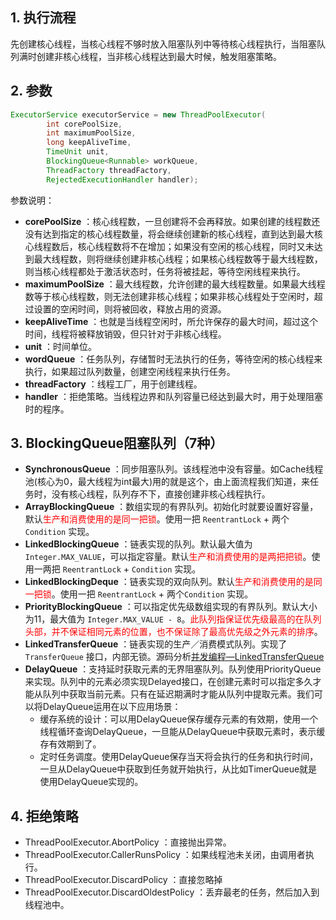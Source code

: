 

## 1. 执行流程

先创建核心线程，当核心线程不够时放入阻塞队列中等待核心线程执行，当阻塞队列满时创建非核心线程，当非核心线程达到最大时候，触发阻塞策略。

## 2. 参数

```java
ExecutorService executorService = new ThreadPoolExecutor(
        int corePoolSize,
        int maximumPoolSize,
        long keepAliveTime,
        TimeUnit unit,
        BlockingQueue<Runnable> workQueue,
        ThreadFactory threadFactory,
        RejectedExecutionHandler handler);
```

参数说明：
- **corePoolSize** ：核心线程数，一旦创建将不会再释放。如果创建的线程数还没有达到指定的核心线程数量，将会继续创建新的核心线程，直到达到最大核心线程数后，核心线程数将不在增加；如果没有空闲的核心线程，同时又未达到最大线程数，则将继续创建非核心线程；如果核心线程数等于最大线程数，则当核心线程都处于激活状态时，任务将被挂起，等待空闲线程来执行。
- **maximumPoolSize** ：最大线程数，允许创建的最大线程数量。如果最大线程数等于核心线程数，则无法创建非核心线程；如果非核心线程处于空闲时，超过设置的空闲时间，则将被回收，释放占用的资源。
- **keepAliveTime** ：也就是当线程空闲时，所允许保存的最大时间，超过这个时间，线程将被释放销毁，但只针对于非核心线程。
- **unit** ：时间单位。
- **wordQueue** ：任务队列，存储暂时无法执行的任务，等待空闲的核心线程来执行，如果超过队列数量，创建空闲线程来执行任务。
- **threadFactory** ：线程工厂，用于创建线程。
- **handler** ：拒绝策略。当线程边界和队列容量已经达到最大时，用于处理阻塞时的程序。

## 3. BlockingQueue阻塞队列（7种）

- **SynchronousQueue** ：同步阻塞队列。该线程池中没有容量。如Cache线程池(核心为0，最大线程为int最大)用的就是这个，由上面流程我们知道，来任务时，没有核心线程，队列存不下，直接创建非核心线程执行。
- **ArrayBlockingQueue** ：数组实现的有界队列。初始化时就要设置好容量，默认<font color="red">生产和消费使用的是同一把锁</font>。使用一把 `ReentrantLock` + 两个`Condition` 实现。
- **LinkedBlockingQueue** ：链表实现的队列。默认最大值为 `Integer.MAX_VALUE`，可以指定容量。默认<font color="red">生产和消费使用的是两把把锁</font>。使用一两把 `ReentrantLock` + `Condition` 实现。
- **LinkedBlockingDeque** ：链表实现的双向队列。默认<font color="red">生产和消费使用的是同一把锁</font>。使用一把 `ReentrantLock` + 两个`Condition` 实现。
- **PriorityBlockingQueue** ：可以指定优先级数组实现的有界队列。默认大小为11，最大值为 `Integer.MAX_VALUE - 8`。<font color="red">此队列指保证优先级最高的在队列头部，并不保证相同元素的位置，也不保证除了最高优先级之外元素的排序</font>。
- **LinkedTransferQueue** ：链表实现的生产／消费模式队列。实现了 `TransferQueue` 接口，内部无锁。源码分析[并发编程—LinkedTransferQueue](https://www.jianshu.com/p/ae6977886cec)
- **DelayQueue** ：支持延时获取元素的无界阻塞队列。队列使用PriorityQueue来实现。队列中的元素必须实现Delayed接口，在创建元素时可以指定多久才能从队列中获取当前元素。只有在延迟期满时才能从队列中提取元素。我们可以将DelayQueue运用在以下应用场景：
	- 缓存系统的设计：可以用DelayQueue保存缓存元素的有效期，使用一个线程循环查询DelayQueue，一旦能从DelayQueue中获取元素时，表示缓存有效期到了。
	- 定时任务调度。使用DelayQueue保存当天将会执行的任务和执行时间，一旦从DelayQueue中获取到任务就开始执行，从比如TimerQueue就是使用DelayQueue实现的。

## 4. 拒绝策略

- ThreadPoolExecutor.AbortPolicy ：直接抛出异常。
- ThreadPoolExecutor.CallerRunsPolicy ：如果线程池未关闭，由调用者执行。
- ThreadPoolExecutor.DiscardPolicy ：直接忽略掉
- ThreadPoolExecutor.DiscardOldestPolicy ：丢弃最老的任务，然后加入到线程池中。